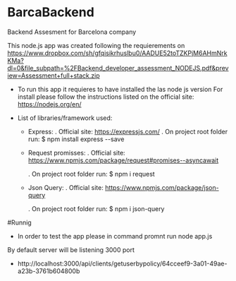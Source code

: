 # BarcaBackend
Backend Assesment for Barcelona company

This node.js app was created following the requierements on https://www.dropbox.com/sh/gfqisikrhuslbu0/AADUE52toTZKPjM6AHmNrkKMa?dl=0&file_subpath=%2FBackend_developer_assessment_NODEJS.pdf&preview=Assessment+full+stack.zip

- To run this app it requieres to have installed the las node js version
  For install please follow the instructions listed on the official site:
  https://nodejs.org/en/
  
- List of libraries/framework used:
  * Express:
    . Official site: 
      https://expressjs.com/
    . On project root folder run:
      $ npm install express --save
      
  * Request promisses:
    . Official site: 
      https://www.npmjs.com/package/request#promises--asyncawait
      
    . On project root folder run:
      $ npm i request
    
  * Json Query:
    . Official site: 
      https://www.npmjs.com/package/json-query
      
    . On project root folder run:
      $ npm i json-query
      
#Runnig 

- In order to test the app please in command promnt run node app.js

By default server will be listening 3000 port

- http://localhost:3000/api/clients/getuserbypolicy/64cceef9-3a01-49ae-a23b-3761b604800b



